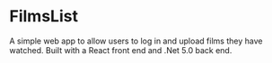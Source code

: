 # FilmsList
A simple web app to allow users to log in and upload films they have watched. Built with a React front end and .Net 5.0 back end.
